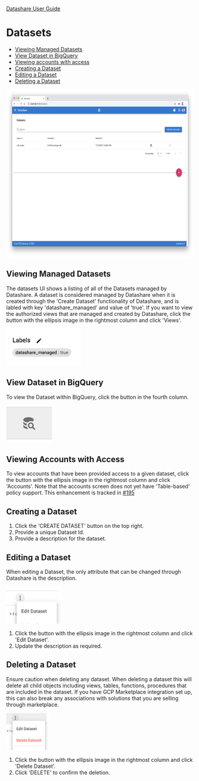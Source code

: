 [Datashare User Guide](./README.md)

# Datasets
* [Viewing Managed Datasets](#viewing_managed_datasets)
* [View Dataset in BigQuery](#view_dataset_in_bigquery)
* [Viewing accounts with access](#viewing_accounts_with_access)
* [Creating a Dataset](#creating_a_dataset)
* [Editing a Dataset](#editing_a_dataset)
* [Deleting a Dataset](#deleting_a_dataset)

<p align="center">
  <img src="./assets/datashare_list_ui.png" alt="Datashare List UI" height="450"/>
</p>

## <a name="viewing_managed_datasets">Viewing Managed Datasets</a>
The datasets UI shows a listing of all of the Datasets managed by Datashare. A dataset is considered managed by Datashare when it is created through the 'Create Dataset' functionality of Datashare, and is labled with key 'datashare_managed' and value of 'true'. If you want to view the authorized views that are managed and created by Datashare, click the button with the ellipsis image in the rightmost column and click 'Views'.

<img src="./assets/bigquery_label.png" alt="Label Example" height="100"/>

## <a name="view_dataset_in_bigquery">View Dataset in BigQuery</a>
To view the Dataset within BigQuery, click the button in the fourth column.

<img src="./assets/view_in_bigquery.png" alt="View in BigQuery" height="100"/>

## <a name="viewing_accounts_with_access">Viewing Accounts with Access</a>
To view accounts that have been provided access to a given dataset, click the button with the ellipsis image in the rightmost column and click 'Accounts'. Note that the accounts screen does not yet have 'Table-based' policy support. This enhancement is tracked in [#195](https://github.com/GoogleCloudPlatform/datashare-toolkit/issues/195)

## <a name="creating_a_dataset">Creating a Dataset</a>
1. Click the 'CREATE DATASET' button on the top right.
2. Provide a unique Dataset Id.
3. Provide a description for the dataset. 

## <a name="editing_a_dataset">Editing a Dataset</a>
When editing a Dataset, the only attribute that can be changed through Datashare is the description.

<img src="./assets/edit_dataset.png" alt="Edit Dataset" height="100"/>

1. Click the button with the ellipsis image in the rightmost column and click 'Edit Dataset'.
2. Update the description as required.

## <a name="deleting_a_dataset">Deleting a Dataset</a>
Ensure caution when deleting any dataset. When deleting a dataset this will delete all child objects including views, tables, functions, procedures that are included in the dataset. If you have GCP Marketplace integration set up, this can also break any associations with solutions that you are selling through marketplace.

<img src="./assets/delete_dataset.png" alt="Delete Dataset" height="100"/>

1. Click the button with the ellipsis image in the rightmost column and click 'Delete Dataset'.
2. Click 'DELETE' to confirm the deletion.